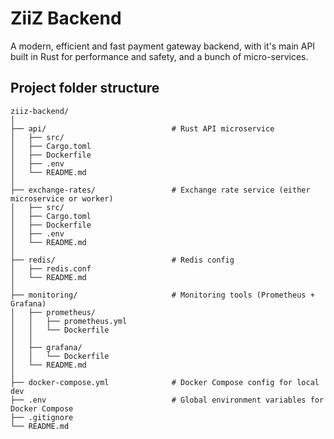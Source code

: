 # ZiiZ Backend

A modern, efficient and fast payment gateway backend, with it's main API built in Rust for performance and safety, and a bunch of micro-services.

## Project folder structure

```
ziiz-backend/
│
├── api/                            # Rust API microservice
│   ├── src/
│   ├── Cargo.toml
│   ├── Dockerfile
│   ├── .env
│   └── README.md
│
├── exchange-rates/                 # Exchange rate service (either microservice or worker)
│   ├── src/
│   ├── Cargo.toml
│   ├── Dockerfile
│   ├── .env
│   └── README.md
│
├── redis/                          # Redis config
│   ├── redis.conf
│   └── README.md
│
├── monitoring/                     # Monitoring tools (Prometheus + Grafana)
│   ├── prometheus/
│   │   ├── prometheus.yml
│   │   └── Dockerfile
│   │
│   ├── grafana/
│   │   └── Dockerfile
│   └── README.md
│
├── docker-compose.yml              # Docker Compose config for local dev
├── .env                            # Global environment variables for Docker Compose
├── .gitignore
└── README.md
```
